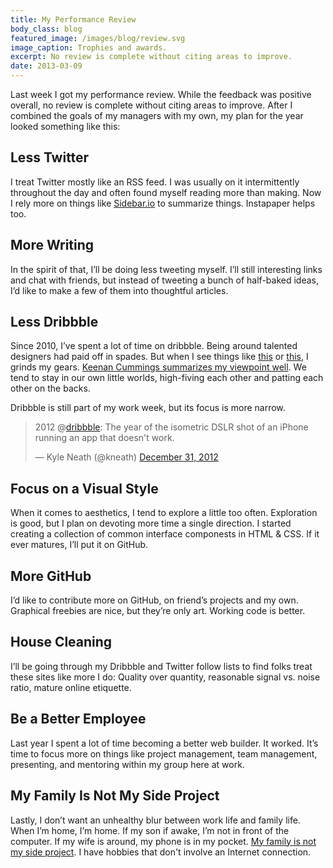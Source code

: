 ```yaml
---
title: My Performance Review
body_class: blog
featured_image: /images/blog/review.svg
image_caption: Trophies and awards.
excerpt: No review is complete without citing areas to improve.
date: 2013-03-09
---
```


Last week I got my performance review. While the feedback was positive overall, no review is complete without citing areas to improve. After I combined the goals of my managers with my own, my plan for the year looked something like this:

## Less Twitter
I treat Twitter mostly like an RSS feed. I was usually on it intermittently throughout the day and often found myself reading more than making. Now I rely more on things like [Sidebar.io](http://sidebar.io) to summarize things. Instapaper helps too.

## More Writing
In the spirit of that, I’ll be doing less tweeting myself. I’ll still interesting links and chat with friends, but instead of tweeting a bunch of half-baked ideas, I’d like to make a few of them into thoughtful articles.

## Less Dribbble
Since 2010, I’ve spent a lot of time on dribbble. Being around talented designers had paid off in spades. But when I see things like [this](http://dribbble.com/search?q=workspace) or [this](http://dribbble.com/search?q=blur+background), I grinds my gears. [Keenan Cummings summarizes my viewpoint well](http://blog.keenancummings.com/post/42506303821/sweet-textures-bro "Sweet textures bro"). We tend to stay in our own little worlds, high-fiving each other and patting each other on the backs.

Dribbble is still part of my work week, but its focus is more narrow.

<blockquote class="twitter-tweet"><p>2012 @<a href="https://twitter.com/dribbble">dribbble</a>: The year of the isometric DSLR shot of an iPhone running an app that doesn't work.</p>&mdash; Kyle Neath (@kneath) <a href="https://twitter.com/kneath/status/285794915890384896">December 31, 2012</a></blockquote>
<script async src="//platform.twitter.com/widgets.js" charset="utf-8"></script>

## Focus on a Visual Style
When it comes to aesthetics, I tend to explore a little too often. Exploration is good, but I plan on devoting more time a single direction. I started creating a collection of common interface componests in HTML & CSS. If it ever matures, I’ll put it on GitHub.

## More GitHub
I’d like to contribute more on GitHub, on friend’s projects and my own. Graphical freebies are nice, but they’re only art. Working code is better.

## House Cleaning
I’ll be going through my Dribbble and Twitter follow lists to find folks treat these sites like more I do: Quality over quantity, reasonable signal vs. noise ratio, mature online etiquette.

## Be a Better Employee
Last year I spent a lot of time becoming a better web builder. It worked. It’s time to focus more on things like project management, team management, presenting, and mentoring within my group here at work.

## My Family Is Not My Side Project
Lastly, I don’t want an unhealthy blur between work life and family life. When I’m home, I’m home. If my son if awake, I’m not in front of the computer. If my wife is around, my phone is in my pocket. [My family is not my side project](http://chrisbowler.com/journal/overcoming-project-guilt "Overcoming Project Guilt"). I have hobbies that don't involve an Internet connection.
